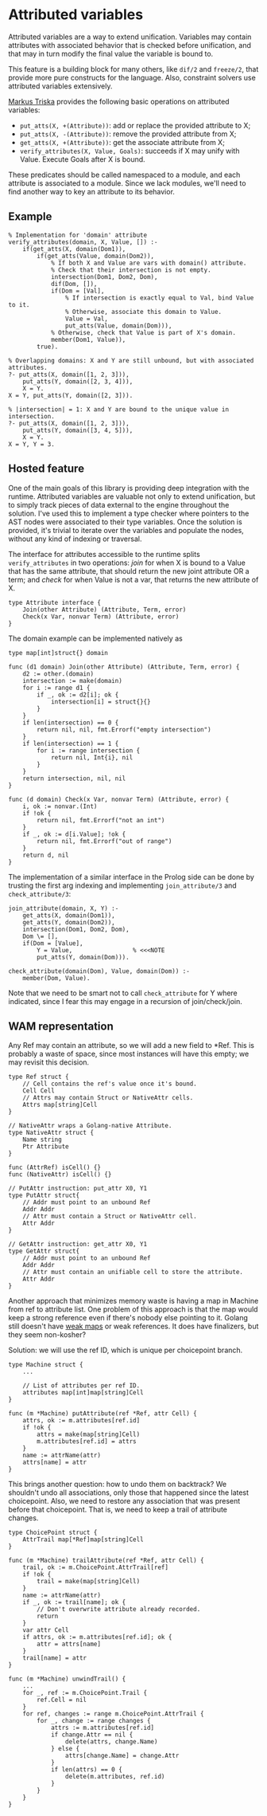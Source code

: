 # Attributed variables

Attributed variables are a way to extend unification. Variables may contain
attributes with associated behavior that is checked before unification, and that
may in turn modify the final value the variable is bound to.

This feature is a building block for many others, like `dif/2` and `freeze/2`, that
provide more pure constructs for the language. Also, constraint solvers use attributed
variables extensively.

[Markus Triska](https://www.metalevel.at/prolog/attributedvariables) provides the following
basic operations on attributed variables:

- `put_atts(X, +(Attribute))`: add or replace the provided attribute to X;
- `put_atts(X, -(Attribute))`: remove the provided attribute from X;
- `get_atts(X, +(Attribute))`: get the associate attribute from X;
- `verify_attributes(X, Value, Goals)`: succeeds if X may unify with Value. Execute Goals after X is bound.

These predicates should be called namespaced to a module, and each attribute is associated
to a module. Since we lack modules, we'll need to find another way to key an attribute to
its behavior.

## Example

    % Implementation for 'domain' attribute
    verify_attributes(domain, X, Value, []) :-
        if(get_atts(X, domain(Dom1)),
            if(get_atts(Value, domain(Dom2)),
                % If both X and Value are vars with domain() attribute.
                % Check that their intersection is not empty.
                intersection(Dom1, Dom2, Dom),
                dif(Dom, []),
                if(Dom = [Val],
                    % If intersection is exactly equal to Val, bind Value to it.
                    % Otherwise, associate this domain to Value.
                    Value = Val,
                    put_atts(Value, domain(Dom))),
                % Otherwise, check that Value is part of X's domain.
                member(Dom1, Value)),
            true).
   
    % Overlapping domains: X and Y are still unbound, but with associated attributes.
    ?- put_atts(X, domain([1, 2, 3])),
        put_atts(Y, domain([2, 3, 4])),
        X = Y.
    X = Y, put_atts(Y, domain([2, 3])).
    
    % |intersection| = 1: X and Y are bound to the unique value in intersection.
    ?- put_atts(X, domain([1, 2, 3])),
        put_atts(Y, domain([3, 4, 5])),
        X = Y.
    X = Y, Y = 3.

## Hosted feature

One of the main goals of this library is providing deep integration with the runtime.
Attributed variables are valuable not only to extend unification, but to simply track
pieces of data external to the engine throughout the solution. I've used this to
implement a type checker where pointers to the AST nodes were associated to their
type variables. Once the solution is provided, it's trivial to iterate over the
variables and populate the nodes, without any kind of indexing or traversal.

The interface for attributes accessible to the runtime splits `verify_attributes` in
two operations: *join* for when X is bound to a Value that has the same attribute,
that should return the new joint attribute OR a term; and *check* for when Value is
not a var, that returns the new attribute of X.

    type Attribute interface {
        Join(other Attribute) (Attribute, Term, error)
        Check(x Var, nonvar Term) (Attribute, error)
    }

The domain example can be implemented natively as

    type map[int]struct{} domain

    func (d1 domain) Join(other Attribute) (Attribute, Term, error) {
        d2 := other.(domain)
        intersection := make(domain)
        for i := range d1 {
            if _, ok := d2[i]; ok {
                intersection[i] = struct{}{}
            }
        }
        if len(intersection) == 0 {
            return nil, nil, fmt.Errorf("empty intersection")
        }
        if len(intersection) == 1 {
            for i := range intersection {
                return nil, Int{i}, nil
            }
        }
        return intersection, nil, nil
    }

    func (d domain) Check(x Var, nonvar Term) (Attribute, error) {
        i, ok := nonvar.(Int)
        if !ok {
            return nil, fmt.Errorf("not an int")
        }
        if _, ok := d[i.Value]; !ok {
            return nil, fmt.Errorf("out of range")
        }
        return d, nil
    }

The implementation of a similar interface in the Prolog side can be done by trusting
the first arg indexing and implementing `join_attribute/3` and `check_attribute/3`:

    join_attribute(domain, X, Y) :-
        get_atts(X, domain(Dom1)),
        get_atts(Y, domain(Dom2)),
        intersection(Dom1, Dom2, Dom),
        Dom \= [],
        if(Dom = [Value],
            Y = Value,                 % <<<NOTE
            put_atts(Y, domain(Dom))).
        
    check_attribute(domain(Dom), Value, domain(Dom)) :-
        member(Dom, Value).

Note that we need to be smart not to call `check_attribute` for Y where indicated,
since I fear this may engage in a recursion of join/check/join.

## WAM representation

Any Ref may contain an attribute, so we will add a new field to \*Ref. This is
probably a waste of space, since most instances will have this empty; we may
revisit this decision.

    type Ref struct {
        // Cell contains the ref's value once it's bound.
        Cell Cell
        // Attrs may contain Struct or NativeAttr cells.
        Attrs map[string]Cell
    }

    // NativeAttr wraps a Golang-native Attribute.
    type NativeAttr struct {
        Name string
        Ptr Attribute
    }

    func (AttrRef) isCell() {}
    func (NativeAttr) isCell() {}

    // PutAttr instruction: put_attr X0, Y1
    type PutAttr struct{
        // Addr must point to an unbound Ref
        Addr Addr
        // Attr must contain a Struct or NativeAttr cell.
        Attr Addr
    }

    // GetAttr instruction: get_attr X0, Y1
    type GetAttr struct{
        // Addr must point to an unbound Ref
        Addr Addr
        // Attr must contain an unifiable cell to store the attribute.
        Attr Addr
    }

Another approach that minimizes memory waste is having a map in Machine
from ref to attribute list. One problem of this approach is that the map would
keep a strong reference even if there's nobody else pointing to it. Golang still
doesn't have [weak maps](https://github.com/golang/go/issues/43615) or weak references.
It does have finalizers, but they seem non-kosher?

Solution: we will use the ref ID, which is unique per choicepoint branch.

    type Machine struct {
        ...

        // List of attributes per ref ID.
        attributes map[int]map[string]Cell
    }

    func (m *Machine) putAttribute(ref *Ref, attr Cell) {
        attrs, ok := m.attributes[ref.id]
        if !ok {
            attrs = make(map[string]Cell)
            m.attributes[ref.id] = attrs
        }
        name := attrName(attr)
        attrs[name] = attr
    }

This brings another question: how to undo them on backtrack? We shouldn't undo
all associations, only those that happened since the latest choicepoint. Also, we
need to restore any association that was present before that choicepoint. That is,
we need to keep a trail of attribute changes.

    type ChoicePoint struct {
        AttrTrail map[*Ref]map[string]Cell
    }

    func (m *Machine) trailAttribute(ref *Ref, attr Cell) {
        trail, ok := m.ChoicePoint.AttrTrail[ref]
        if !ok {
            trail = make(map[string]Cell)
        }
        name := attrName(attr)
        if _, ok := trail[name]; ok {
            // Don't overwrite attribute already recorded.
            return
        }
        var attr Cell
        if attrs, ok := m.attributes[ref.id]; ok {
            attr = attrs[name]
        }
        trail[name] = attr
    }

    func (m *Machine) unwindTrail() {
        ...
        for _, ref := m.ChoicePoint.Trail {
            ref.Cell = nil
        }
        for ref, changes := range m.ChoicePoint.AttrTrail {
            for _, change := range changes {
                attrs := m.attributes[ref.id]
                if change.Attr == nil {
                    delete(attrs, change.Name)
                } else {
                    attrs[change.Name] = change.Attr
                }
                if len(attrs) == 0 {
                    delete(m.attributes, ref.id)
                }
            }
        }
    }
